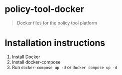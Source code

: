 # policy-tool-docker
> Docker files for the policy tool platform

# Installation instructions
1. Install Docker
2. Install docker-compose
3. Run `docker-compose up -d` or `docker compose up -d`